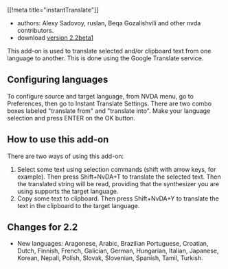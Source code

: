 [[!meta title="instantTranslate"]]

* authors: Alexy Sadovoy, ruslan, Beqa Gozalishvili and other nvda contributors.
* download [version 2.2beta1][1]

This add-on is used to translate selected and/or clipboard text from one language to another.
This is done using the Google Translate service.

## Configuring languages ##

To configure source and target language, from NVDA menu, go to Preferences, then go to Instant Translate Settings.
There are two combo boxes labeled "translate from" and "translate into".
Make your language selection and press ENTER on the OK button.

## How to use this add-on ##

There are two ways of using this add-on:

1. Select some text using selection commands (shift with arrow keys, for example). Then press Shift+NvDA+T to translate the selected text. Then the translated string will be read, providing that the synthesizer you are using supports the target language.
2. Copy some text to clipboard. Then press Shift+NvDA+Y to translate the text in the clipboard to the target language.

## Changes for 2.2 ##
* New languages: Aragonese, Arabic, Brazilian Portuguese, Croatian, Dutch, Finnish, French, Galician, German, Hungarian, Italian, Japanese, Korean, Nepali, Polish, Slovak, Slovenian, Spanish, Tamil, Turkish.

[1]: http://addons.nvda-project.org/files/instantTranslate-2.2beta1.nvda-addon
